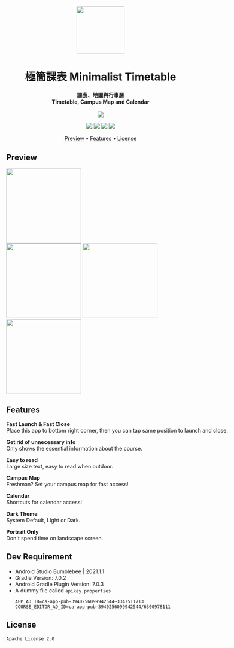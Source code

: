 <div align="center">
  
<img src="https://play-lh.googleusercontent.com/EAg5VDOS7IvY6aFOyWrlDNvhLbN1Lp87b12nYjP61lCfYXpX_avLdYQQJF1zRUM3Iz0=s360-rw" width="128" height="128">

<h1>極簡課表 Minimalist Timetable</h1>

<h4>
課表、地圖與行事曆<br>
Timetable, Campus Map and Calendar<br>
</h4>

<a target="_blank" href="https://play.google.com/store/apps/details?id=com.txwstudio.app.timetable&hl=zh_TW">
  <img  src="https://i.imgur.com/S7MZfQ8.png" />
</a><br>

![](https://img.shields.io/badge/build-failed,%20just%20like%20everything%20else%20in%20your%20life-red.svg?style=flat-square)
![](https://img.shields.io/badge/License-Apache%202.0-blue.svg?style=flat-square)
![](https://img.shields.io/badge/Android%20Studio-Bumblebee%20|%202021.1.1-32DE84?style=flat-square)
![](https://img.shields.io/badge/Android-6.0+-32DE84?style=flat-square)

<p align="center">
  <a href="#preview">Preview</a> •
  <a href="#features">Features</a> •
  <a href="#license">License</a>
</p>
</div>

## Preview
<img src="https://play-lh.googleusercontent.com/FYwGrnzU1nv1BB9CmjZP3Z8JTEzcGfG5S37DpezXNnj2WWXNmntaQKyOis8BJnGaLIs=w1920-h947-rw" width="200"><nobr>
<img src="https://play-lh.googleusercontent.com/tbrTF6tkAtpHTaJCG-gxNK28xuoZQMGaSUOUPqPQyOe3VNQGpOAvLj8mzHEDVij6Sg=w1920-h947-rw" width="200"><nobr>
<img src="https://play-lh.googleusercontent.com/9q1exfqBIFRzYYEUozpatujyk-CuPhxCn4teRmLCnBG-GTR1hSXV7w4xir3kzXHGjA=w1920-h947-rw" width="200"><nobr>
<img src="https://play-lh.googleusercontent.com/5IjmQ5Cj1_PJEM3pDJfpI8qjbOP9xBrhCNmZfceAxW1LVLL1tJigghPv7z0DlZx1XCw=w1920-h947-rw" width="200">

## Features
**Fast Launch & Fast Close** <br>
Place this app to bottom right corner, then you can tap same position to launch and close.

**Get rid of unnecessary info** <br>
Only shows the essential information about the course.

**Easy to read** <br>
Large size text, easy to read when outdoor.

**Campus Map** <br>
Freshman? Set your campus map for fast access!

**Calendar** <br>
Shortcuts for calendar access!

**Dark Theme** <br>
System Default, Light or Dark.

**Portrait Only** <br>
Don't spend time on landscape screen.

## Dev Requirement
- Android Studio Bumblebee | 2021.1.1
- Gradle Version: 7.0.2
- Android Gradle Plugin Version: 7.0.3
- A dummy file called `apikey.properties`
  ```
  APP_AD_ID=ca-app-pub-3940256099942544~3347511713
  COURSE_EDITOR_AD_ID=ca-app-pub-3940256099942544/6300978111
  ```

## License
```
Apache License 2.0
```


